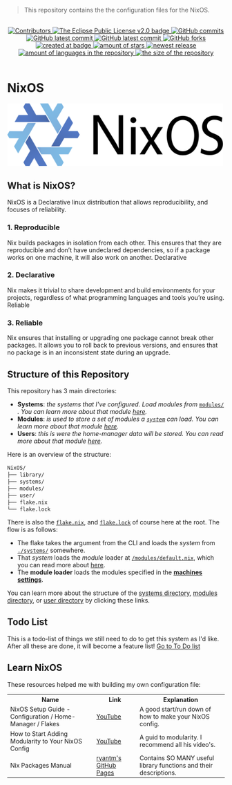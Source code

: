 > This repository contains the the configuration files for the NixOS.

<br>
<center>
    <a href="https://github.com/Tygo-van-den-Hurk/NixOS/graphs/contributors">
        <img src="https://img.shields.io/github/contributors/Tygo-van-den-Hurk/NixOS?style=flat" alt="Contributors"/>
    </a>
    <a href="https://github.com/Tygo-van-den-Hurk/NixOS/blob/main/LICENSE">
        <img src="https://img.shields.io/github/license/Tygo-van-den-Hurk/NixOS?style=flat" alt="The Eclipse Public License v2.0 badge" />
    </a>
    <a href="https://github.com/Tygo-van-den-Hurk/NixOS/commit">
        <img src="https://badgen.net/github/commits/Tygo-van-den-Hurk/NixOS?style=flat" alt="GitHub commits" />
    </a>
     <a href="https://github.com/Tygo-van-den-Hurk/NixOS/commit">
        <img src="https://badgen.net/github/last-commit/Tygo-van-den-Hurk/NixOS?style=flat" alt="GitHub latest commit" />
    </a>
    <a href="https://github.com/Tygo-van-den-Hurk/NixOS/releases/">
        <img src="https://img.shields.io/github/downloads/Tygo-van-den-Hurk/NixOS/total.svg?style=flat" alt="GitHub latest commit" />
    </a>
    <a href="https://github.com/Tygo-van-den-Hurk/NixOS/network/">
        <img src="https://badgen.net/github/forks/Tygo-van-den-Hurk/NixOS?style=flat" alt="GitHub forks" />
    </a>
    <a href="https://github.com/Tygo-van-den-Hurk/NixOS/pulse">
        <img src="https://img.shields.io/github/created-at/Tygo-van-den-Hurk/NixOS?style=flat" alt="created at badge" />
    </a>
    <a href="https://github.com/Tygo-van-den-Hurk/NixOS/stargazers">
        <img src="https://img.shields.io/github/stars/Tygo-van-den-Hurk/NixOS?style=flat" alt="amount of stars" />
    </a>
    <a href="https://github.com/Tygo-van-den-Hurk/NixOS/release">
        <img src="https://img.shields.io/github/release/Tygo-van-den-Hurk/NixOS?style=flat&display_name=release" alt="newest release" />
    </a>
    <a href="https://github.com/Tygo-van-den-Hurk/NixOS/">
        <img src="https://img.shields.io/github/languages/count/Tygo-van-den-Hurk/NixOS?style=flat" alt="amount of languages in the repository" />
    </a>    
    <a href="https://github.com/Tygo-van-den-Hurk/NixOS/">
        <img src="https://img.shields.io/github/repo-size/Tygo-van-den-Hurk/NixOS?style=flat" alt="the size of the repository" />
    </a>   
</center>
<br>

# NixOS

<picture>
  <source media="(prefers-color-scheme: light)" srcset="https://raw.githubusercontent.com/NixOS/nixos-homepage/main/public/logo/nixos-hires.png">
  <source media="(prefers-color-scheme: dark)" srcset="https://raw.githubusercontent.com/NixOS/nixos-artwork/master/logo/nixos-white.png">
  <img src="https://raw.githubusercontent.com/NixOS/nixos-homepage/main/public/logo/nixos-hires.png" width="500px" alt="NixOS logo">
</picture>

## What is NixOS?
NixOS is a Declarative linux distribution that allows reproducibility, and focuses of reliability.

### 1. Reproducible
Nix builds packages in isolation from each other. This ensures that they are reproducible and don’t have undeclared dependencies, so if a package works on one machine, it will also work on another.
Declarative

### 2. Declarative
Nix makes it trivial to share development and build environments for your projects, regardless of what programming languages and tools you’re using.
Reliable

### 3. Reliable
Nix ensures that installing or upgrading one package cannot break other packages. It allows you to roll back to previous versions, and ensures that no package is in an inconsistent state during an upgrade.

## Structure of this Repository
This repository has 3 main directories:
- **Systems**: *the systems that I've configured. Load modules from* [`modules/`](./modules/README.md) *. You can learn more about that module [here](./systems/README.md).*
- **Modules**: *is used to store a set of modules a [`system`](./systems/README.md) can load. You can learn more about that module [here](./modules/README.md).*
- **Users**: *this is were the home-manager data will be stored. You can read more about that module [here](./users/README.md).*

Here is an overview of the structure:

```
NixOS/
├── library/
├── systems/
├── modules/
├── user/
├── flake.nix
└── flake.lock
```

There is also the [`flake.nix`](./flake.nix), and [`flake.lock`](./flake.lock) of course here at the root. The flow is as follows: 
- The flake takes the argument from the CLI and loads the *system* from [`./systems/`](./systems/README.md) somewhere.
- That *system* loads the *module* loader at [`/modules/default.nix`](./modules/default.nix), which you can read more about [here](./modules/README.md).
- The **module loader** loads the modules specified in the [**machines settings**](./systems/common-settings.nix).

You can learn more about the structure of the [systems directory](./systems/README.md#structure), [modules directory](./modules/README.md#structure), or [user directory](./systems/README.md#structure) by clicking these links.

## Todo List
This is a todo-list of things we still need to do to get this system as I'd like. After all these are done, it will become a feature list! [Go to To Do list](./TODO-LIST.md)

## Learn NixOS
These resources helped me with building my own configuration file:

<table>
  <tr>
    <th>Name</th>
    <th>Link</th>
    <th>Explanation</th>
  </tr>
  <tr>
    <td>NixOS Setup Guide - Configuration / Home-Manager / Flakes</td>
    <td><a href="https://www.youtube.com/watch?v=AGVXJ-TIv3Y">YouTube</a></td>
    <td>A good start/run down of how to make your NixOS config.</td>
  </tr>
  <tr>
    <td>How to Start Adding Modularity to Your NixOS Config</td>
    <td><a href="https://www.youtube.com/watch?v=bV3hfalcSKs">YouTube</a></td>
    <td>A guid to modularity. I recommend all his video's.</td>
  </tr>
  <tr>
    <td>Nix Packages Manual</td>
    <td><a href="https://ryantm.github.io/nixpkgs/">ryantm's GitHub Pages</a></td>
    <td>Contains SO MANY useful library functions and their descriptions.</td>
  </tr>
</table>
